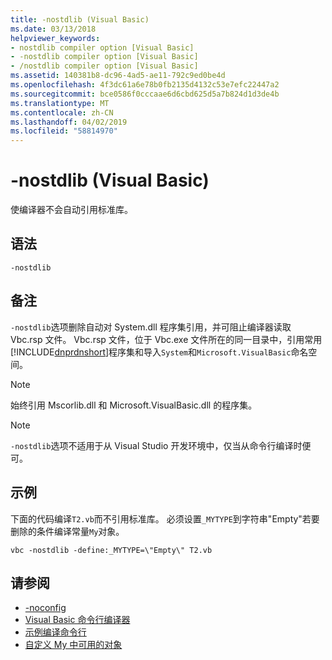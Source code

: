 ```yaml
---
title: -nostdlib (Visual Basic)
ms.date: 03/13/2018
helpviewer_keywords:
- nostdlib compiler option [Visual Basic]
- -nostdlib compiler option [Visual Basic]
- /nostdlib compiler option [Visual Basic]
ms.assetid: 140381b8-dc96-4ad5-ae11-792c9ed0be4d
ms.openlocfilehash: 4f3dc61a6e78b0fb2135d4132c53e7efc22447a2
ms.sourcegitcommit: bce0586f0cccaae6d6cbd625d5a7b824d1d3de4b
ms.translationtype: MT
ms.contentlocale: zh-CN
ms.lasthandoff: 04/02/2019
ms.locfileid: "58814970"
---
```

# <a name="-nostdlib-visual-basic"></a>-nostdlib (Visual Basic)
使编译器不会自动引用标准库。  
  
## <a name="syntax"></a>语法  
  
```  
-nostdlib  
```  
  
## <a name="remarks"></a>备注  
 `-nostdlib`选项删除自动对 System.dll 程序集引用，并可阻止编译器读取 Vbc.rsp 文件。 Vbc.rsp 文件，位于 Vbc.exe 文件所在的同一目录中，引用常用[!INCLUDE[dnprdnshort](~/includes/dnprdnshort-md.md)]程序集和导入`System`和`Microsoft.VisualBasic`命名空间。  
  
> [!NOTE]
>  始终引用 Mscorlib.dll 和 Microsoft.VisualBasic.dll 的程序集。  
  
> [!NOTE]
>  `-nostdlib`选项不适用于从 Visual Studio 开发环境中，仅当从命令行编译时便可。  
  
## <a name="example"></a>示例  
 下面的代码编译`T2.vb`而不引用标准库。 必须设置`_MYTYPE`到字符串"Empty"若要删除的条件编译常量`My`对象。  
  
```console
vbc -nostdlib -define:_MYTYPE=\"Empty\" T2.vb  
```  
  
## <a name="see-also"></a>请参阅

- [-noconfig](../../../visual-basic/reference/command-line-compiler/noconfig.md)
- [Visual Basic 命令行编译器](../../../visual-basic/reference/command-line-compiler/index.md)
- [示例编译命令行](../../../visual-basic/reference/command-line-compiler/sample-compilation-command-lines.md)
- [自定义 My 中可用的对象](../../../visual-basic/developing-apps/customizing-extending-my/customizing-which-objects-are-available-in-my.md)

